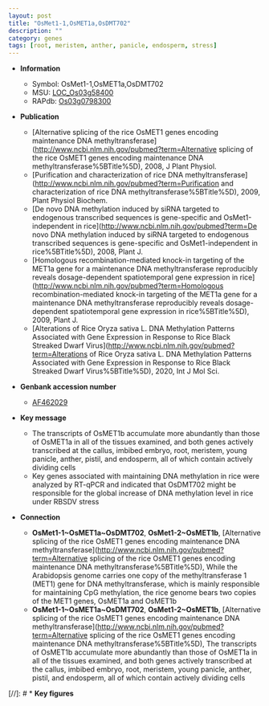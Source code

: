 ```yaml
---
layout: post
title: "OsMet1-1,OsMET1a,OsDMT702"
description: ""
category: genes
tags: [root, meristem, anther, panicle, endosperm, stress]
---
```


* **Information**  
    + Symbol: OsMet1-1,OsMET1a,OsDMT702  
    + MSU: [LOC_Os03g58400](http://rice.uga.edu/cgi-bin/ORF_infopage.cgi?orf=LOC_Os03g58400)  
    + RAPdb: [Os03g0798300](http://rapdb.dna.affrc.go.jp/viewer/gbrowse_details/irgsp1?name=Os03g0798300)  

* **Publication**  
    + [Alternative splicing of the rice OsMET1 genes encoding maintenance DNA methyltransferase](http://www.ncbi.nlm.nih.gov/pubmed?term=Alternative splicing of the rice OsMET1 genes encoding maintenance DNA methyltransferase%5BTitle%5D), 2008, J Plant Physiol.
    + [Purification and characterization of rice DNA methyltransferase](http://www.ncbi.nlm.nih.gov/pubmed?term=Purification and characterization of rice DNA methyltransferase%5BTitle%5D), 2009, Plant Physiol Biochem.
    + [De novo DNA methylation induced by siRNA targeted to endogenous transcribed sequences is gene-specific and OsMet1-independent in rice](http://www.ncbi.nlm.nih.gov/pubmed?term=De novo DNA methylation induced by siRNA targeted to endogenous transcribed sequences is gene-specific and OsMet1-independent in rice%5BTitle%5D), 2008, Plant J.
    + [Homologous recombination-mediated knock-in targeting of the MET1a gene for a maintenance DNA methyltransferase reproducibly reveals dosage-dependent spatiotemporal gene expression in rice](http://www.ncbi.nlm.nih.gov/pubmed?term=Homologous recombination-mediated knock-in targeting of the MET1a gene for a maintenance DNA methyltransferase reproducibly reveals dosage-dependent spatiotemporal gene expression in rice%5BTitle%5D), 2009, Plant J.
    + [Alterations of Rice  Oryza sativa L. DNA Methylation Patterns Associated with Gene Expression in Response to Rice Black Streaked Dwarf Virus](http://www.ncbi.nlm.nih.gov/pubmed?term=Alterations of Rice  Oryza sativa L. DNA Methylation Patterns Associated with Gene Expression in Response to Rice Black Streaked Dwarf Virus%5BTitle%5D), 2020, Int J Mol Sci.

* **Genbank accession number**  
    + [AF462029](http://www.ncbi.nlm.nih.gov/nuccore/AF462029)

* **Key message**  
    + The transcripts of OsMET1b accumulate more abundantly than those of OsMET1a in all of the tissues examined, and both genes actively transcribed at the callus, imbibed embryo, root, meristem, young panicle, anther, pistil, and endosperm, all of which contain actively dividing cells
    + Key genes associated with maintaining DNA methylation in rice were analyzed by RT-qPCR and indicated that OsDMT702 might be responsible for the global increase of DNA methylation level in rice under RBSDV stress

* **Connection**  
    + __OsMet1-1~OsMET1a~OsDMT702__, __OsMet1-2~OsMET1b__, [Alternative splicing of the rice OsMET1 genes encoding maintenance DNA methyltransferase](http://www.ncbi.nlm.nih.gov/pubmed?term=Alternative splicing of the rice OsMET1 genes encoding maintenance DNA methyltransferase%5BTitle%5D), While the Arabidopsis genome carries one copy of the methyltransferase 1 (MET1) gene for DNA methyltransferase, which is mainly responsible for maintaining CpG methylation, the rice genome bears two copies of the MET1 genes, OsMET1a and OsMET1b
    + __OsMet1-1~OsMET1a~OsDMT702__, __OsMet1-2~OsMET1b__, [Alternative splicing of the rice OsMET1 genes encoding maintenance DNA methyltransferase](http://www.ncbi.nlm.nih.gov/pubmed?term=Alternative splicing of the rice OsMET1 genes encoding maintenance DNA methyltransferase%5BTitle%5D), The transcripts of OsMET1b accumulate more abundantly than those of OsMET1a in all of the tissues examined, and both genes actively transcribed at the callus, imbibed embryo, root, meristem, young panicle, anther, pistil, and endosperm, all of which contain actively dividing cells

[//]: # * **Key figures**  


